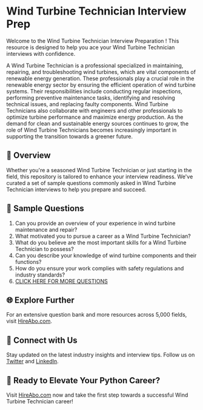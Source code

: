 # Wind Turbine Technician Interview Prep

Welcome to the Wind Turbine Technician Interview Preparation ! This resource is designed to help you ace your Wind Turbine Technician interviews with confidence.

A Wind Turbine Technician is a professional specialized in maintaining, repairing, and troubleshooting wind turbines, which are vital components of renewable energy generation. These professionals play a crucial role in the renewable energy sector by ensuring the efficient operation of wind turbine systems. Their responsibilities include conducting regular inspections, performing preventive maintenance tasks, identifying and resolving technical issues, and replacing faulty components. Wind Turbine Technicians also collaborate with engineers and other professionals to optimize turbine performance and maximize energy production. As the demand for clean and sustainable energy sources continues to grow, the role of Wind Turbine Technicians becomes increasingly important in supporting the transition towards a greener future.

## 🚀 Overview

Whether you're a seasoned Wind Turbine Technician or just starting in the field, this repository is tailored to enhance your interview readiness. We've curated a set of sample questions commonly asked in Wind Turbine Technician interviews to help you prepare and succeed.

## 📝 Sample Questions

1. Can you provide an overview of your experience in wind turbine maintenance and repair?
2. What motivated you to pursue a career as a Wind Turbine Technician?
3. What do you believe are the most important skills for a Wind Turbine Technician to possess?
4. Can you describe your knowledge of wind turbine components and their functions?
5. How do you ensure your work complies with safety regulations and industry standards?
6. [CLICK HERE FOR MORE QUESTIONS](https://hireabo.com/job/20_0_1/Wind%20Turbine%20Technician)

## 🌐 Explore Further

For an extensive question bank and more resources across 5,000 fields, visit [HireAbo.com](https://www.hireabo.com).

## 📱 Connect with Us

Stay updated on the latest industry insights and interview tips. Follow us on [Twitter](https://twitter.com/hireabo) and [LinkedIn](https://www.linkedin.com/in/hire-abo-3609972a8/).

## 🚀 Ready to Elevate Your Python Career?

Visit [HireAbo.com](https://www.hireabo.com) now and take the first step towards a successful Wind Turbine Technician career!
